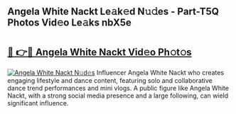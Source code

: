 ## Angela White Nackt Le𝚊k𝚎d N𝚞𝚍es - Part-T5Q Photos Vid𝚎o Le𝚊ks nbX5e

# <h2><a href="http://fb4y4l6.evod.top/?m=Angela+White+Nackt">🔗 👉🔴 Angela White Nackt Vid𝚎o Ph𝚘t𝚘s</a></h2>

[![Angela White Nackt N𝚞d𝚎s](https://i.imgur.com/8V9OHl7.gif)](http://fb4y4l6.evod.top/?m=Angela+White+Nackt)
Influencer Angela White Nackt who creates engaging lifestyle and dance content, featuring solo and collaborative dance trend performances and mini vlogs. A public figure like Angela White Nackt, with a strong social media presence and a large following, can wield significant influence. 
